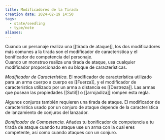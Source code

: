 ```yaml
---
title: Modificadores de la Tirada
creation date: 2024-02-19 14:50
tags:
  - state/seedling
  - type/note
aliases:
---
```

Cuando un personaje realiza una [[tirada de ataque]], los dos modificadores más comunes a la tirada son el modificador de característica y el bonificador de competencia del personaje.  
Cuando un monstruo realiza una tirada de ataque, usa cualquier modificador proporcionado en su bloque de características.  

*Modificador de Característica*. El modificador de característica utilizado para un arma cuerpo a cuerpo es [[Fuerza]], y el modificador de característica utilizado por un arma a distancia es [[Destreza]]. Las armas que posean las propiedades [[Sutil]] o [[arrojadiza]] rompen esta regla.  

Algunos conjuros también requieren una tirada de ataque. El modificador de característica usado por un conjuro de ataque depende de la característica de lanzamiento de conjuros del lanzador.  

*Bonificador de Competencia*. Añades tu bonificador de competencia a tu tirada de ataque cuando tu ataque use un arma con la cual eres competente, así como cuando ataques con un conjuro.  